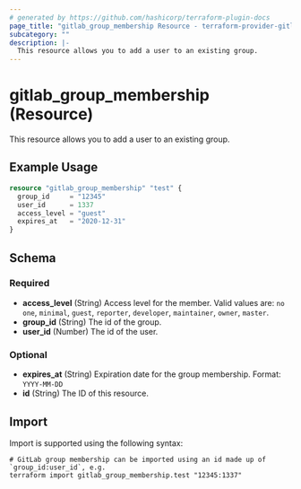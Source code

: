 ```yaml
---
# generated by https://github.com/hashicorp/terraform-plugin-docs
page_title: "gitlab_group_membership Resource - terraform-provider-gitlab"
subcategory: ""
description: |-
  This resource allows you to add a user to an existing group.
---
```


# gitlab_group_membership (Resource)

This resource allows you to add a user to an existing group.

## Example Usage

```terraform
resource "gitlab_group_membership" "test" {
  group_id     = "12345"
  user_id      = 1337
  access_level = "guest"
  expires_at   = "2020-12-31"
}
```

<!-- schema generated by tfplugindocs -->
## Schema

### Required

- **access_level** (String) Access level for the member. Valid values are: `no one`, `minimal`, `guest`, `reporter`, `developer`, `maintainer`, `owner`, `master`.
- **group_id** (String) The id of the group.
- **user_id** (Number) The id of the user.

### Optional

- **expires_at** (String) Expiration date for the group membership. Format: `YYYY-MM-DD`
- **id** (String) The ID of this resource.

## Import

Import is supported using the following syntax:

```shell
# GitLab group membership can be imported using an id made up of `group_id:user_id`, e.g.
terraform import gitlab_group_membership.test "12345:1337"
```
